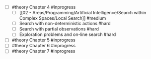 - [ ] #theory Chapter 4 #inprogress
	- [ ]   [[02 - Areas/Programming/Artificial Intelligence/Search within Complex Spaces/Local Search]] #medium
	- [ ]  Search with non-deterministic actions #hard
	- [ ] Search with partial observations #hard
	- [ ] Exploration problems and on-line search #hard
- [ ] #theory Chapter 5 #inprogress 
- [ ] #theory Chapter 6 #inprogress 
- [ ] #theory Chapter 7 #inprogress